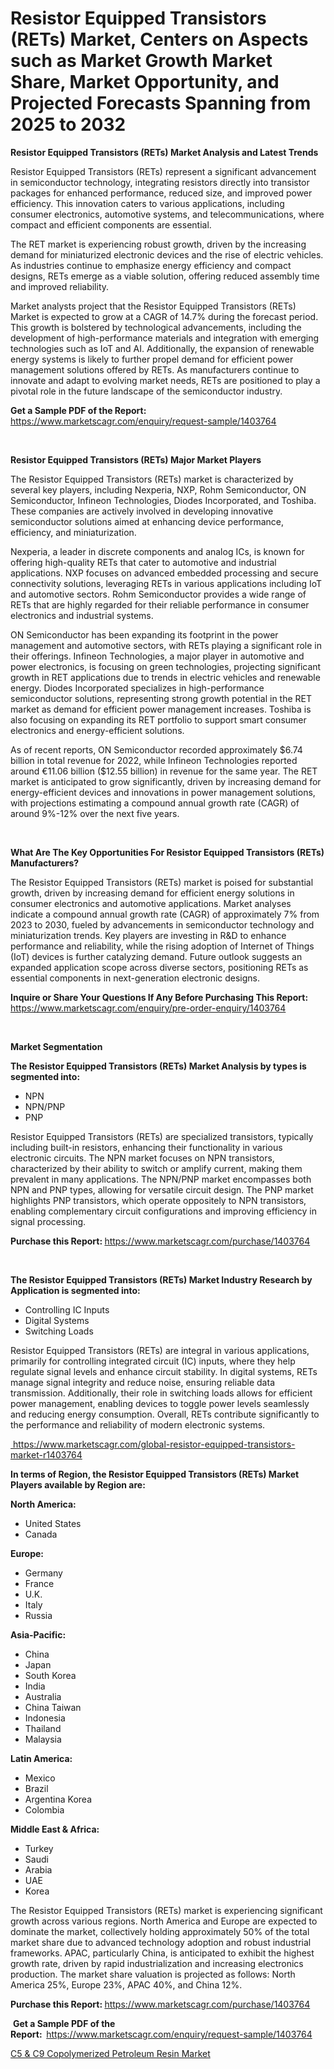 <p><h1>Resistor Equipped Transistors (RETs) Market, Centers on Aspects such as Market Growth Market Share, Market Opportunity, and Projected Forecasts Spanning from 2025 to 2032</h1></p><p><strong>Resistor Equipped Transistors (RETs) Market Analysis and Latest Trends</strong></p>
<p><p>Resistor Equipped Transistors (RETs) represent a significant advancement in semiconductor technology, integrating resistors directly into transistor packages for enhanced performance, reduced size, and improved power efficiency. This innovation caters to various applications, including consumer electronics, automotive systems, and telecommunications, where compact and efficient components are essential.</p><p>The RET market is experiencing robust growth, driven by the increasing demand for miniaturized electronic devices and the rise of electric vehicles. As industries continue to emphasize energy efficiency and compact designs, RETs emerge as a viable solution, offering reduced assembly time and improved reliability.</p><p>Market analysts project that the Resistor Equipped Transistors (RETs) Market is expected to grow at a CAGR of 14.7% during the forecast period. This growth is bolstered by technological advancements, including the development of high-performance materials and integration with emerging technologies such as IoT and AI. Additionally, the expansion of renewable energy systems is likely to further propel demand for efficient power management solutions offered by RETs. As manufacturers continue to innovate and adapt to evolving market needs, RETs are positioned to play a pivotal role in the future landscape of the semiconductor industry.</p></p>
<p><strong>Get a Sample PDF of the Report:&nbsp;</strong> <a href="https://www.marketscagr.com/enquiry/request-sample/1403764?utm_campaign=2467&utm_medium=2&utm_source=Github&utm_content=ia&utm_term=28032025&utm_id=resistor-equipped-transistors-rets">https://www.marketscagr.com/enquiry/request-sample/1403764</a></p>
<p>&nbsp;</p>
<p><strong>Resistor Equipped Transistors (RETs) Major Market Players</strong></p>
<p><p>The Resistor Equipped Transistors (RETs) market is characterized by several key players, including Nexperia, NXP, Rohm Semiconductor, ON Semiconductor, Infineon Technologies, Diodes Incorporated, and Toshiba. These companies are actively involved in developing innovative semiconductor solutions aimed at enhancing device performance, efficiency, and miniaturization.</p><p>Nexperia, a leader in discrete components and analog ICs, is known for offering high-quality RETs that cater to automotive and industrial applications. NXP focuses on advanced embedded processing and secure connectivity solutions, leveraging RETs in various applications including IoT and automotive sectors. Rohm Semiconductor provides a wide range of RETs that are highly regarded for their reliable performance in consumer electronics and industrial systems.</p><p>ON Semiconductor has been expanding its footprint in the power management and automotive sectors, with RETs playing a significant role in their offerings. Infineon Technologies, a major player in automotive and power electronics, is focusing on green technologies, projecting significant growth in RET applications due to trends in electric vehicles and renewable energy. Diodes Incorporated specializes in high-performance semiconductor solutions, representing strong growth potential in the RET market as demand for efficient power management increases. Toshiba is also focusing on expanding its RET portfolio to support smart consumer electronics and energy-efficient solutions.</p><p>As of recent reports, ON Semiconductor recorded approximately $6.74 billion in total revenue for 2022, while Infineon Technologies reported around €11.06 billion ($12.55 billion) in revenue for the same year. The RET market is anticipated to grow significantly, driven by increasing demand for energy-efficient devices and innovations in power management solutions, with projections estimating a compound annual growth rate (CAGR) of around 9%-12% over the next five years.</p></p>
<p>&nbsp;</p>
<p><strong>What Are The Key Opportunities For Resistor Equipped Transistors (RETs) Manufacturers?</strong></p>
<p><p>The Resistor Equipped Transistors (RETs) market is poised for substantial growth, driven by increasing demand for efficient energy solutions in consumer electronics and automotive applications. Market analyses indicate a compound annual growth rate (CAGR) of approximately 7% from 2023 to 2030, fueled by advancements in semiconductor technology and miniaturization trends. Key players are investing in R&D to enhance performance and reliability, while the rising adoption of Internet of Things (IoT) devices is further catalyzing demand. Future outlook suggests an expanded application scope across diverse sectors, positioning RETs as essential components in next-generation electronic designs.</p></p>
<p><strong>Inquire or Share Your Questions If Any Before Purchasing This Report:</strong> <a href="https://www.marketscagr.com/enquiry/pre-order-enquiry/1403764?utm_campaign=2467&utm_medium=2&utm_source=Github&utm_content=ia&utm_term=28032025&utm_id=resistor-equipped-transistors-rets">https://www.marketscagr.com/enquiry/pre-order-enquiry/1403764</a></p>
<p>&nbsp;</p>
<p><strong>Market Segmentation</strong></p>
<p><strong>The Resistor Equipped Transistors (RETs) Market Analysis by types is segmented into:</strong></p>
<p><ul><li>NPN</li><li>NPN/PNP</li><li>PNP</li></ul></p>
<p><p>Resistor Equipped Transistors (RETs) are specialized transistors, typically including built-in resistors, enhancing their functionality in various electronic circuits. The NPN market focuses on NPN transistors, characterized by their ability to switch or amplify current, making them prevalent in many applications. The NPN/PNP market encompasses both NPN and PNP types, allowing for versatile circuit design. The PNP market highlights PNP transistors, which operate oppositely to NPN transistors, enabling complementary circuit configurations and improving efficiency in signal processing.</p></p>
<p><strong>Purchase this Report:&nbsp;</strong><a href="https://www.marketscagr.com/purchase/1403764?utm_campaign=2467&utm_medium=2&utm_source=Github&utm_content=ia&utm_term=28032025&utm_id=resistor-equipped-transistors-rets">https://www.marketscagr.com/purchase/1403764</a></p>
<p>&nbsp;</p>
<p><strong>The Resistor Equipped Transistors (RETs) Market Industry Research by Application is segmented into:</strong></p>
<p><ul><li>Controlling IC Inputs</li><li>Digital Systems</li><li>Switching Loads</li></ul></p>
<p><p>Resistor Equipped Transistors (RETs) are integral in various applications, primarily for controlling integrated circuit (IC) inputs, where they help regulate signal levels and enhance circuit stability. In digital systems, RETs manage signal integrity and reduce noise, ensuring reliable data transmission. Additionally, their role in switching loads allows for efficient power management, enabling devices to toggle power levels seamlessly and reducing energy consumption. Overall, RETs contribute significantly to the performance and reliability of modern electronic systems.</p></p>
<p><a href="https://www.marketscagr.com/global-resistor-equipped-transistors-market-r1403764?utm_campaign=2467&utm_medium=2&utm_source=Github&utm_content=ia&utm_term=28032025&utm_id=resistor-equipped-transistors-rets">&nbsp;https://www.marketscagr.com/global-resistor-equipped-transistors-market-r1403764</a></p>
<p><strong>In terms of Region, the Resistor Equipped Transistors (RETs) Market Players available by Region are:</strong></p>
<p>
    <p> <strong> North America: </strong>
        <ul>
            <li>United States</li>
            <li>Canada</li>
        </ul>
        </p> 
    <p> <strong> Europe: </strong>
        <ul>
            <li>Germany</li>
            <li>France</li>
            <li>U.K.</li>
            <li>Italy</li>
            <li>Russia</li>
        </ul>
        </p> 
    <p> <strong> Asia-Pacific: </strong>
        <ul>
            <li>China</li>
            <li>Japan</li>
            <li>South Korea</li>
            <li>India</li>
            <li>Australia</li>
            <li>China Taiwan</li>
            <li>Indonesia</li>
            <li>Thailand</li>
            <li>Malaysia</li>
        </ul>
        </p> 
    <p> <strong> Latin America: </strong>
        <ul>
            <li>Mexico</li>
            <li>Brazil</li>
            <li>Argentina Korea</li>
            <li>Colombia</li>
        </ul>
        </p> 
    <p> <strong> Middle East & Africa: </strong>
        <ul>
            <li>Turkey</li>
            <li>Saudi</li>
            <li>Arabia</li>
            <li>UAE</li>
            <li>Korea</li>
        </ul>
    </p>
    </p>
<p><p>The Resistor Equipped Transistors (RETs) market is experiencing significant growth across various regions. North America and Europe are expected to dominate the market, collectively holding approximately 50% of the total market share due to advanced technology adoption and robust industrial frameworks. APAC, particularly China, is anticipated to exhibit the highest growth rate, driven by rapid industrialization and increasing electronics production. The market share valuation is projected as follows: North America 25%, Europe 23%, APAC 40%, and China 12%.</p></p>
<p><strong>Purchase this Report: </strong><a href="https://www.marketscagr.com/purchase/1403764?utm_campaign=2467&utm_medium=2&utm_source=Github&utm_content=ia&utm_term=28032025&utm_id=resistor-equipped-transistors-rets">https://www.marketscagr.com/purchase/1403764</a></p>
<p>&nbsp;<strong>Get a Sample PDF of the Report:&nbsp;&nbsp;</strong><a href="https://www.marketscagr.com/enquiry/request-sample/1403764?utm_campaign=2467&utm_medium=2&utm_source=Github&utm_content=ia&utm_term=28032025&utm_id=resistor-equipped-transistors-rets">https://www.marketscagr.com/enquiry/request-sample/1403764</a></p>
<p><strong></strong></p>
<p><p><a href="https://github.com/WashimHussain441/Market-Research-Report-List-2/blob/main/c5-c9-copolymerized-petroleum-resin-market.md?utm_campaign=2467&utm_medium=2&utm_source=Github&utm_content=ia&utm_term=28032025&utm_id=resistor-equipped-transistors-rets">C5 & C9 Copolymerized Petroleum Resin Market</a></p></p>